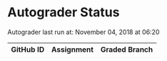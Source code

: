 # Autograder Status
Autograder last run at: November 04, 2018 at 06:20

| GitHub ID | Assignment | Graded Branch |
|-----------|------------|---------------|
